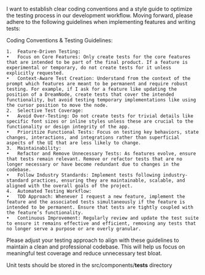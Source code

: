 I want to establish clear coding conventions and a style guide to optimize the testing process in our development workflow. Moving forward, please adhere to the following guidelines when implementing features and writing tests:

Coding Conventions & Testing Guidelines:

	1.	Feature-Driven Testing:
	•	Focus on Core Features: Only create tests for the core features that are intended to be part of the final product. If a feature is experimental or temporary, do not create tests for it unless explicitly requested.
	•	Context-Aware Test Creation: Understand from the context of the prompt which features are meant to be permanent and require robust testing. For example, if I ask for a feature like updating the position of a DreamNode, create tests that cover the intended functionality, but avoid testing temporary implementations like using the cursor position to move the node.
	2.	Selective Test Coverage:
	•	Avoid Over-Testing: Do not create tests for trivial details like specific font sizes or inline styles unless these are crucial to the functionality or design integrity of the app.
	•	Prioritize Functional Tests: Focus on testing key behaviors, state changes, interactions, and integrations rather than superficial aspects of the UI that are less likely to change.
	3.	Maintainability:
	•	Refactor and Remove Unnecessary Tests: As features evolve, ensure that tests remain relevant. Remove or refactor tests that are no longer necessary or have become redundant due to changes in the codebase.
	•	Follow Industry Standards: Implement tests following industry-standard practices, ensuring they are maintainable, scalable, and aligned with the overall goals of the project.
	4.	Automated Testing Workflow:
	•	TDD Approach: Whenever I request a new feature, implement the feature and the associated tests simultaneously if the feature is intended to be permanent. Ensure that tests are tightly coupled with the feature’s functionality.
	•	Continuous Improvement: Regularly review and update the test suite to ensure it remains effective and efficient, removing any tests that no longer serve a purpose or are overly granular.

Please adjust your testing approach to align with these guidelines to maintain a clean and professional codebase. This will help us focus on meaningful test coverage and reduce unnecessary test bloat.

Unit tests should be stored in the src/components/__tests__ directory